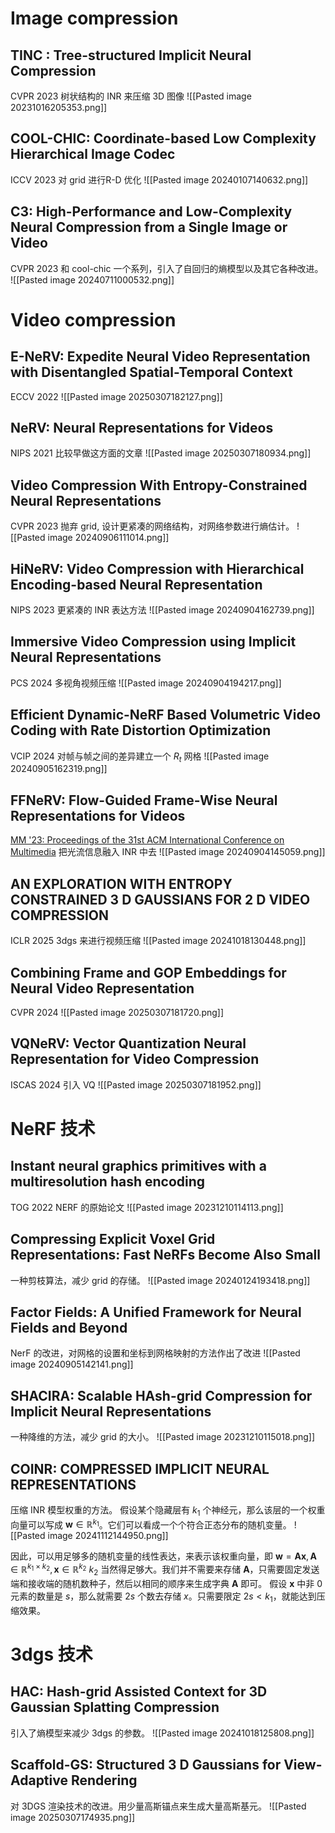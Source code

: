 
# Image compression
## TINC : Tree-structured Implicit Neural Compression
CVPR 2023
树状结构的 INR 来压缩 3D 图像
![[Pasted image 20231016205353.png]]
## COOL-CHIC: Coordinate-based Low Complexity Hierarchical Image Codec
ICCV 2023
对 grid 进行R-D 优化
![[Pasted image 20240107140632.png]]

## C3: High-Performance and Low-Complexity Neural Compression from a Single Image or Video
CVPR 2023
和 cool-chic 一个系列，引入了自回归的熵模型以及其它各种改进。
![[Pasted image 20240711000532.png]]
# Video compression
## E-NeRV: Expedite Neural Video Representation with Disentangled Spatial-Temporal Context
ECCV 2022
![[Pasted image 20250307182127.png]]
## NeRV: Neural Representations for Videos
NIPS 2021
比较早做这方面的文章
![[Pasted image 20250307180934.png]]
## Video Compression With Entropy-Constrained Neural Representations
CVPR 2023
抛弃 grid, 设计更紧凑的网络结构，对网络参数进行熵估计。
![[Pasted image 20240906111014.png]]

## HiNeRV: Video Compression with Hierarchical Encoding-based Neural Representation
NIPS 2023
更紧凑的 INR 表达方法
![[Pasted image 20240904162739.png]]
## Immersive Video Compression using Implicit Neural Representations
PCS 2024
多视角视频压缩
![[Pasted image 20240904194217.png]]

##  Efficient Dynamic-NeRF Based Volumetric Video Coding with Rate Distortion Optimization
VCIP 2024
对帧与帧之间的差异建立一个 $R_{t}$ 网格
![[Pasted image 20240905162319.png]]

## FFNeRV: Flow-Guided Frame-Wise Neural Representations for Videos
[MM '23: Proceedings of the 31st ACM International Conference on Multimedia](https://dl.acm.org/doi/proceedings/10.1145/3581783)
把光流信息融入 INR 中去
![[Pasted image 20240904145059.png]]
## AN EXPLORATION WITH ENTROPY CONSTRAINED 3 D GAUSSIANS FOR 2 D VIDEO COMPRESSION
ICLR 2025
3dgs 来进行视频压缩
![[Pasted image 20241018130448.png]]
## Combining Frame and GOP Embeddings for Neural Video Representation
CVPR 2024
![[Pasted image 20250307181720.png]]
## VQNeRV: Vector Quantization Neural  Representation for Video Compression
ISCAS 2024
引入 VQ
![[Pasted image 20250307181952.png]]

# NeRF 技术
## Instant neural graphics primitives with a multiresolution hash encoding
TOG 2022
NERF 的原始论文
![[Pasted image 20231210114113.png]]

## Compressing Explicit Voxel Grid Representations: Fast NeRFs Become Also Small
一种剪枝算法，减少 grid 的存储。
![[Pasted image 20240124193418.png]]
## Factor Fields: A Unified Framework for Neural Fields and Beyond
NerF 的改进，对网格的设置和坐标到网格映射的方法作出了改进
![[Pasted image 20240905142141.png]]
## SHACIRA: Scalable HAsh-grid Compression for Implicit Neural Representations
一种降维的方法，减少 grid 的大小。
![[Pasted image 20231210115018.png]]

## COINR: COMPRESSED IMPLICIT NEURAL REPRESENTATIONS
压缩 INR 模型权重的方法。
假设某个隐藏层有 $k_{1}$ 个神经元，那么该层的一个权重向量可以写成 $\mathbf{w}\in \mathbb{R}^{k_{1}}$。它们可以看成一个个符合正态分布的随机变量。
![[Pasted image 20241112144950.png]]

因此，可以用足够多的随机变量的线性表达，来表示该权重向量，即 $\mathbf{w}=\mathbf{A}\mathbf{x},\mathbf{A}\in \mathbb{R}^{k_{1}\times k_{2}},\mathbf{x}\in \mathbb{R}^{k_{2}}$ 
$k_{2}$ 当然得足够大。我们并不需要来存储 $\mathbf{A}$，只需要固定发送端和接收端的随机数种子，然后以相同的顺序来生成字典 $\mathbf{A}$ 即可。
假设 $\mathbf{x}$ 中非 0 元素的数量是 $s$，那么就需要 $2s$ 个数去存储 $x$。只需要限定 $2s<k_{1}$，就能达到压缩效果。
# 3dgs 技术
## HAC: Hash-grid Assisted Context for 3D Gaussian Splatting Compression
引入了熵模型来减少 3dgs 的参数。
![[Pasted image 20241018125808.png]]

## Scaffold-GS: Structured 3 D Gaussians for View-Adaptive Rendering
对 3DGS 渲染技术的改进。用少量高斯锚点来生成大量高斯基元。
![[Pasted image 20250307174935.png]]